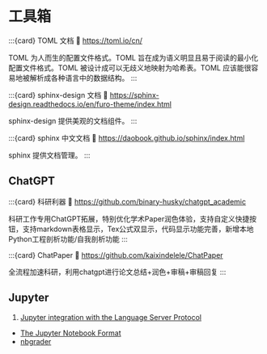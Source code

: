 # 工具箱

:::{card} TOML 文档
:link: https://toml.io/cn/

TOML 为人而生的配置文件格式。TOML 旨在成为语义明显且易于阅读的最小化配置文件格式。TOML 被设计成可以无歧义地映射为哈希表。TOML 应该能很容易地被解析成各种语言中的数据结构。
:::

:::{card} sphinx-design 文档
:link: https://sphinx-design.readthedocs.io/en/furo-theme/index.html

sphinx-design 提供美观的文档组件。
:::

:::{card} sphinx 中文文档
:link: https://daobook.github.io/sphinx/index.html

sphinx 提供文档管理。
:::

## ChatGPT


:::{card} 科研利器
:link: https://github.com/binary-husky/chatgpt_academic

科研工作专用ChatGPT拓展，特别优化学术Paper润色体验，支持自定义快捷按钮，支持markdown表格显示，Tex公式双显示，代码显示功能完善，新增本地Python工程剖析功能/自我剖析功能
:::

:::{card} ChatPaper
:link: https://github.com/kaixindelele/ChatPaper

全流程加速科研，利用chatgpt进行论文总结+润色+审稿+审稿回复
:::

## Jupyter 

1. [Jupyter integration with the Language Server Protocol](https://jupyter.org/enhancement-proposals/72-language-server-protocol/language-server-protocol.html)
- [The Jupyter Notebook Format](https://nbformat.readthedocs.io/en/latest/)
- [nbgrader](https://nbgrader.readthedocs.io/en/stable/index.html)
